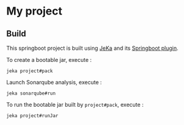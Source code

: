 # My project

## Build

This springboot project is built using [JeKa](https://jeka.dev) and its [Springboot plugin](https://github.com/jeka-dev/jeka/tree/master/plugins/dev.jeka.plugins.springboot).

To create a bootable jar, execute :
```shell
jeka project#pack
```

Launch Sonarqube analysis, execute :
```shell
jeka sonarqube#run
```

To run the bootable jar built by `project#pack`, execute :
```shell
jeka project#runJar
```

